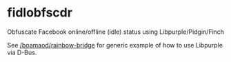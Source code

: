# fidlobfscdr
Obfuscate Facebook online/offline (idle) status using Libpurple/Pidgin/Finch

See [/boamaod/rainbow-bridge](rainbow-bridge) for generic example of how to use Libpurple via D-Bus.
